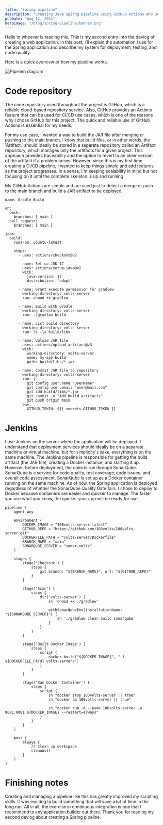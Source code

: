 ```yaml
---
title: "Spring pipeline"
description: "Creating Java Spirng pipeline using GitHub Actions and Jenkins"
pubDate: "Aug 12, 2024"
heroImage: "/blog/spring-pipeline/banner.png"
---
```


Hello to whoever is reading this. This is my second entry into the devlog of creating a web application. In this post, I’ll explain the automation I use for the Spring application and describe my system for deployment, testing, and code quality.

Here is a quick overview of how my pipeline works.

![Pipelien diagram](/blog/spring-pipeline/pipeline.svg)

# Code repository

The code repository used throughout the project is GitHub, which is a reliable cloud-based repository service. Also, GitHub provides an Actions feature that can be used for CI/CD use cases, which is one of the reasons why I chose GitHub for this project. The quick and reliable use of GitHub Actions is essential for my needs.

For my use case, I wanted a way to build the JAR file after merging or pushing to the main branch. I know that build files, or in other words, the 'Artifact,' should ideally be stored in a separate repository called an Artifact repository, which manages only the artifacts for a given project. This approach provides traceability and the option to revert to an older version of the artifact if a problem arises. However, since this is my first time creating a CI/CD pipeline, I wanted to keep things simple and add features as the project progresses. In a sense, I'm keeping scalability in mind but not focusing on it until the complete skeleton is up and running.

My GitHub Actions are simple and are used just to detect a merge or push to the main branch and build a JAR artifact to be deployed.

```
name: Gradle Build

on:
  push:
    branches: [ main ]
  pull_request:
    branches: [ main ]

jobs:
  build:
    runs-on: ubuntu-latest

    steps:
      - uses: actions/checkout@v2

      - name: Set up JDK 17
        uses: actions/setup-java@v2
        with:
          java-version: 17
          distribution: 'adopt'

      - name: Grant execute permission for gradlew
        working-directory: volts-server
        run: chmod +x gradlew

      - name: Build with Gradle
        working-directory: volts-server
        run: ./gradlew build

      - name: List build directory
        working-directory: volts-server
        run: ls -la build/libs

      - name: Upload JAR file
        uses: actions/upload-artifact@v3
        with:
          working-directory: volts-server
          name: my-app-build
          path: build/libs/*.jar

      - name: Commit JAR file to repository
        working-directory: volts-server
        run: |
          git config user.name "UserName"
          git config user.email "user@mail.com"
          git add build/libs/*.jar
          git commit -m "Add build artifacts"
          git push origin main
        env:
          GITHUB_TOKEN: ${{ secrets.GITHUB_TOKEN }}
```

# Jenkins

I use Jenkins on the server where the application will be deployed. I understand that deployment services should ideally be on a separate machine or virtual machine, but for simplicity's sake, everything is on the same machine. The Jenkins pipeline is responsible for getting the build artifact (the JAR file), creating a Docker instance, and starting it up. However, before deployment, the code is run through SonarQube. SonarQube is a service for code quality, test coverage, code issues, and overall code assessment. SonarQube is set up as a Docker container running on the same machine. As of now, the Spring application is deployed regardless of whether the SonarQube Quality Gate fails. I chose to deploy to Docker because containers are easier and quicker to manage. The faster you use what you know, the quicker your app will be ready for use.

```
pipeline {
    agent any

    environment {
        DOCKER_IMAGE = "100volts-server:latest"
        GITHUB_REPO = "https://github.com/100volts/100volts-server.git"
        DOCKERFILE_PATH = "volts-server/Dockerfile"
        BRANCH_NAME = "main"
        SONARQUBE_SERVER = "sonar-volts"
    }

    stages {
        stage('Checkout') {
            steps {
                git branch: "${BRANCH_NAME}", url: "${GITHUB_REPO}"
            }
        }

        stage('Scan') {
            steps {
                dir('volts-server') {
                    sh 'chmod +x ./gradlew'

                    withSonarQubeEnv(installationName: "${SONARQUBE_SERVER}") {
                        sh './gradlew clean build sonarqube'
                    }
                }
            }
        }

        stage('Build Docker Image') {
            steps {
                script {
                    docker.build("${DOCKER_IMAGE}", "-f ${DOCKERFILE_PATH} volts-server/")
                }
            }
        }

        stage('Run Docker Container') {
            steps {
                script {
                    sh "docker stop 100volts-server || true"
                    sh "docker rm 100volts-server || true"

                    sh "docker run -d --name 100volts-server -p 8081:8081 ${DOCKER_IMAGE} --restart=always"
                }
            }
        }
    }

    post {
        always {
            // Clean up workspace
            cleanWs()
        }
    }
}
```

# Finishing notes

Creating and managing a pipeline like this has greatly improved my scripting skills. It was exciting to build something that will save a lot of time in the long run. All in all, the exercise in continuous integration is one that I recommend to any application builder out there. Thank you for reading my second devlog about creating a Spring pipeline.
